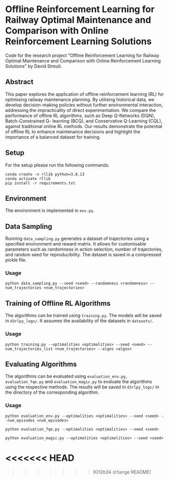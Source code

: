 # Offline Reinforcement Learning for Railway Optimal Maintenance and Comparison with Online Reinforcement Learning Solutions

Code for the research project "Offline Reinforcement Learning for Railway Optimal Maintenance and Comparison with Online Reinforcement Learning Solutions" by David Streuli. 

## Abstract
This paper explores the application of offline reinforcement learning (RL) for
optimising railway maintenance planning. By utilising historical data, we develop
decision-making policies without further environmental interaction, addressing
the impracticality of direct experimentation. We compare the performance of
offline RL algorithms, such as Deep Q-Networks (DQN), Batch-Constrained Q-
learning (BCQ), and Conservative Q-Learning (CQL), against traditional online
RL methods. Our results demonstrate the potential of offline RL to enhance
maintenance decisions and highlight the importance of a balanced dataset for
training.

## Setup
For the setup please run the following commands.

```
conda create -n rllib python=3.8.13
conda activate rllib
pip install -r requirements.txt
```

## Environment
The environment is implemented in ``env.py``.

## Data Sampling
Running ``data_sampling.py`` generates a dataset of trajectories using a specified environment and reward matrix. It allows for customisable parameters such as randomness in action selection, number of trajectories, and random seed for reproducibility. The dataset is saved in a compressed pickle file.

### Usage
```
python data_sampling.py --seed <seed> --randomness <randomness> --num_trajectories <num_trajectories>
```

## Training of Offline RL Algorithms
The algorithms can be trained using ``training.py``. The models will be saved in ``d3rlpy_logs/``. It assumes the availability of the datasets in ``datasets/``. 

### Usage
```
python training.py --optimalities <optimalities> --seed <seed> --num_trajectories_list <num_trajectories> --algos <algos>
```

## Evaluating Algorithms
The algorithms can be evaluated using ``evaluation_env.py``, ``evaluation_fqe.py`` and ``evaluation_magic.py`` to evaluate the algorithms using the respective methods. The results will be saved in ``d3rlpy_logs/`` in the directory of the corresponding algorithm.

### Usage
```
python evaluation_env.py --optimalities <optimalities> --seed <seed> --num_episodes <num_episodes>

python evaluation_fqe.py --optimalities <optimalities> --seed <seed>

python evaluation_magic.py --optimalities <optimalities> --seed <seed>
```
<<<<<<< HEAD
=======

>>>>>>> 9312b34 (change README)
